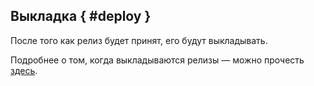 ## Выкладка { #deploy }

После того как релиз будет принят, его будут выкладывать.

Подробнее о том, когда выкладываются релизы — можно прочесть [здесь](../../../concepts/releases/deploy-schedule.md).
